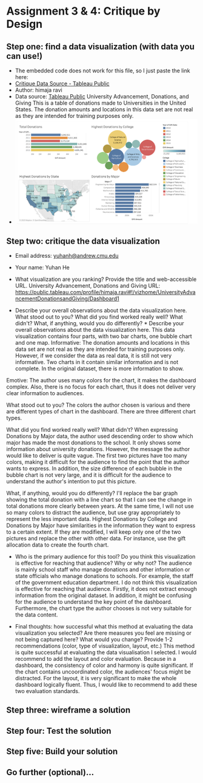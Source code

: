 # Assignment 3 & 4: Critique by Design

## Step one: find a data visualization (with data you can use!)

- The embedded code does not work for this file, so I just paste the link here:
- [Critique Data Source - Tableau Public](https://public.tableau.com/views/UniversityAdvancementDonationsandGiving/Dashboard1?:display_count=y&:origin=viz_share_link)
- Author: himaja ravi
- Data source: [Tableau Public](https://public.tableau.com/en-gb/s/resources) University Advancement, Donations, and Giving
This is a table of donations made to Universities in the United States. The donation amounts and locations in this data set are not real as they are intended for training purposes only.
- ![Origin Screenshot](https://github.com/hyh1997112/94870portfolio/blob/master/images/OriginalVis.png)

## Step two: critique the data visualization
- Email address: yuhanh@andrew.cmu.edu
- Your name: Yuhan He

- What visualization are you ranking? Provide the title and web-accessible URL.
University Advancement, Donations and Giving
URL:
https://public.tableau.com/profile/himaja.ravi#!/vizhome/UniversityAdvancementDonationsandGiving/Dashboard1

- Describe your overall observations about the data visualization here. What stood out to you? What did you find worked really well? What didn't? What, if anything, would you do differently? *
Describe your overall observations about the data visualization here.
This data visualization contains four parts, with two bar charts, one bubble chart and one map.
Informative: The donation amounts and locations in this data set are not real as they are intended for training purposes only. However, if we consider the data as real data, it is still not very informative. Two charts in it contain similar information and is not complete. In the original dataset, there is more information to show.

Emotive: The author uses many colors for the chart, it makes the dashboard complex. Also, there is no focus for each chart, thus it does not deliver very clear information to audiences.

What stood out to you? 
The colors the author chosen is various and there are different types of chart in the dashboard.
There are three different chart types.

What did you find worked really well? What didn't?
When expressing Donations by Major data, the author used descending order to show which major has made the most donations to the school.
It only shows some information about university donations. However, the message the author would like to deliver is quite vague. 
The first two pictures have too many colors, making it difficult for the audience to find the point that the author wants to express.
In addition, the size difference of each bubble in the bubble chart is not very large, and it is difficult for the audience to understand the author's intention to put this picture.

What, if anything, would you do differently? 
I'll replace the bar graph showing the total donation with a line chart so that I can see the change in total donations more clearly between years. 
At the same time, I will not use so many colors to distract the audience, but use gray appropriately to represent the less important data.
Highest Donations by College and Donations by Major have similarities in the information they want to express to a certain extent. If they are modified, I will keep only one of the two pictures and replace the other with other data. For instance, use the gift allocation data to create the fourth chart.

- Who is the primary audience for this tool? Do you think this visualization is effective for reaching that audience? Why or why not?
The audience is mainly school staff who manage donations and other information or state officials who manage donations to schools. For example, the staff of the government education department.
I do not think this visualization is effective for reaching that audience. Firstly, it does not extract enough information from the original dataset. In addition, it might be confusing for the audience to understand the key point of the dashboard. Furthermore, the chart type the author chooses is not very suitable for the data content.

- Final thoughts: how successful what this method at evaluating the data visualization you selected? Are there measures you feel are missing or not being captured here? What would you change? Provide 1-2 recommendations (color, type of visualization, layout, etc.)
This method is quite successful at evaluating the data visualisation I selected. I would recommend to add the layout and color evaluation. Because in a dashboard, the consistency of color and harmony is quite significant. If the chart contains uncoordinated color, the audiences' focus might be distracted. For the layout, it is very significant to make the whole dashboard logically fluent. Thus, I would like to recommend to add these two evaluation standards.

## Step three: wireframe a solution

## Step four: Test the solution

## Step five: Build your solution

## Go further (optional)...
